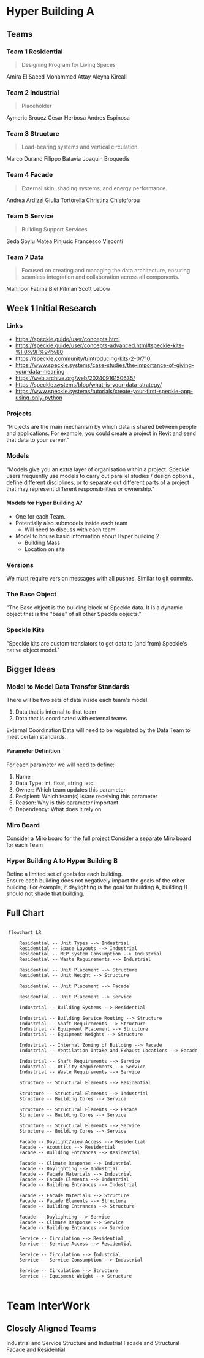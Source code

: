 # Hyper Building A

## Teams

### Team 1 Residential

> Designing Program for Living Spaces

Amira El Saeed
Mohammed Attay
Aleyna Kircali

### Team 2 Industrial

> Placeholder

Aymeric Brouez 
Cesar Herbosa
Andres Espinosa

### Team 3 Structure 
> Load-bearing systems and vertical circulation.

Marco Durand
Filippo Batavia
Joaquin Broquedis

### Team 4 Facade

> External skin, shading systems, and energy performance.

Andrea Ardizzi
Giulia Tortorella
Christina Chistoforou

### Team 5 Service

> Building Support Services 

Seda Soylu
Matea Pinjusic
Francesco Visconti

### Team 7 Data

> Focused on creating and managing the data architecture, ensuring seamless integration and collaboration across all components.

Mahnoor Fatima
Biel Pitman
Scott Lebow

## Week 1 Initial Research

### Links

- https://speckle.guide/user/concepts.html
- https://speckle.guide/user/concepts-advanced.html#speckle-kits-%F0%9F%94%80
- https://speckle.community/t/introducing-kits-2-0/710
- https://www.speckle.systems/case-studies/the-importance-of-giving-your-data-meaning
- https://web.archive.org/web/20240916150635/
- https://speckle.systems/blog/what-is-your-data-strategy/
- https://www.speckle.systems/tutorials/create-your-first-speckle-app-using-only-python

### Projects

"Projects are the main mechanism by which data is shared between people and applications. For example, you could create a project in Revit and send that data to your server."

### Models

"Models give you an extra layer of organisation within a project. Speckle users frequently use models to carry out parallel studies / design options., define different disciplines, or to separate out different parts of a project that may represent different responsibilities or ownership."


#### Models for Hyper Building A?

- One for each Team.
- Potentially also submodels inside each team
    - Will need to discuss with each team
- Model to house basic information about Hyper building 2
    - Building Mass
    - Location on site

### Versions

We must require version messages with all pushes. Similar to git commits.

### The Base Object

"The Base object is the building block of Speckle data. It is a dynamic object that is the "base" of all other Speckle objects."

### Speckle Kits

"Speckle kits are custom translators to get data to (and from) Speckle's native object model."

## Bigger Ideas
### Model to Model Data Transfer Standards
There will be two sets of data inside each team's model.
1. Data that is internal to that team
2. Data that is coordinated with external teams

External Coordination Data will need to be regulated by the Data Team to meet certain standards. 

#### Parameter Definition
For each parameter we will need to define:

1. Name
1. Data Type: int, float, string, etc.
1. Owner: Which team updates this parameter
1. Recipient: Which team(s) is/are receiving this parameter
1. Reason: Why is this parameter important 
1. Dependency: What does it rely on

### Miro Board
Consider a Miro board for the full project
Consider a separate Miro board for each Team

### Hyper Building A to Hyper Building B
Define a limited set of goals for each building.  
Ensure each building does not negatively impact the goals of the other building. 
For example, if daylighting is the goal for building A, building B should not shade that building.

## Full Chart

<style>
    .mermaid {
        display: flex !important;
        justify-content: center;
    }
</style>

```mermaid

flowchart LR

    Residential -- Unit Types --> Industrial
    Residential -- Space Layouts --> Industrial
    Residential -- MEP System Consumption --> Industrial
    Residential -- Waste Requirements --> Industrial

    Residential -- Unit Placement --> Structure
    Residential -- Unit Weight --> Structure

    Residential -- Unit Placement --> Facade

    Residential -- Unit Placement --> Service

    Industrial -- Building Systems --> Residential

    Industrial -- Building Service Routing --> Structure
    Industrial -- Shaft Requirements --> Structure
    Industrial -- Equipment Placement --> Structure
    Industrial -- Equipment Weights --> Structure

    Industrial -- Internal Zoning of Building --> Facade
    Industrial -- Ventilation Intake and Exhaust Locations --> Facade

    Industrial -- Shaft Requirements --> Service
    Industrial -- Utility Requirements --> Service
    Industrial -- Waste Requirements --> Service

    Structure -- Structural Elements --> Residential

    Structure -- Structural Elements --> Industrial
    Structure -- Building Cores --> Service

    Structure -- Structural Elements --> Facade
    Structure -- Building Cores --> Service

    Structure -- Structural Elements --> Service
    Structure -- Building Cores --> Service

    Facade -- Daylight/View Access --> Residential
    Facade -- Acoustics --> Residential
    Facade -- Building Entrances --> Residential

    Facade -- Climate Response --> Industrial
    Facade -- Daylighting --> Industrial
    Facade -- Facade Materials --> Industrial
    Facade -- Facade Elements --> Industrial
    Facade -- Building Entrances --> Industrial

    Facade -- Facade Materials --> Structure
    Facade -- Facade Elements --> Structure
    Facade -- Building Entrances --> Structure

    Facade -- Daylighting --> Service
    Facade -- Climate Response --> Service
    Facade -- Building Entrances --> Service

    Service -- Circulation --> Residential
    Service -- Service Access --> Residential

    Service -- Circulation --> Industrial
    Service -- Service Consumption --> Industrial

    Service -- Circulation --> Structure
    Service -- Equipment Weight --> Structure
    
```

# Team InterWork

## Closely Aligned Teams
Industrial and Service
Structure and Industrial
Facade and Structural
Facade and Residential
